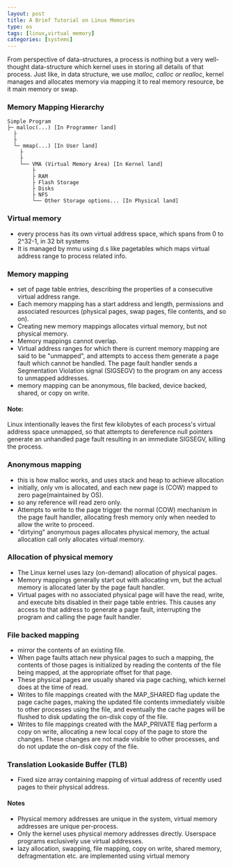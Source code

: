 ```yaml
---
layout: post
title: A Brief Tutorial on Linux Memories
type: os
tags: [linux,virtual memory]
categories: [systems]
---
```

From perspective of data-structures, a process is nothing but a very well-thought data-structure which kernel uses in
storing all details of that process. Just like, in data structure, we use *malloc, calloc or realloc*, kernel manages and allocates memory via mapping it to real memory resource, be it main memory or swap. 

### Memory Mapping Hierarchy
```
Simple Program
├─ malloc(...) [In Programmer land]
  ├
  ├ 
  └─ mmap(...) [In User land]
    ├
    ├
    └── VMA (Virtual Memory Area) [In Kernel land]
		├
		├ RAM 
		├ Flash Storage
		├ Disks
		├ NFS
		└──	Other Storage options... [In Physical land]
```

### Virtual memory
+ every process has its own virtual address space, which spans from 0 to 2^32-1, in 32 bit systems 
+ It is managed by mmu using d.s like pagetables which maps virtual address range to process related info.

### Memory mapping
+ set of page table entries, describing the properties of a consecutive virtual address range.  
+ Each memory mapping has a start address and length, permissions and associated resources (physical pages, swap pages, file contents, and so on).
+ Creating new memory mappings allocates virtual memory, but not physical memory.
+ Memory mappings cannot overlap. 
+ Virtual address ranges for which there is current memory mapping are said to be "unmapped", and attempts
to access them generate a page fault which cannot be handled.  The page fault handler sends a Segmentation
Violation signal (SIGSEGV) to the program on any access to unmapped addresses.
+ memory mapping can be anonymous, file backed, device backed, shared, or copy on write.

#### Note:
Linux intentionally leaves the first few kilobytes of each process's virtual address space
unmapped, so that attempts to dereference null pointers generate an unhandled page
fault resulting in an immediate SIGSEGV, killing the process.



### Anonymous mapping
+ this is how malloc works, and uses stack and heap to achieve allocation
+ initially, only vm is allocated, and each new page is (COW) mapped to zero page(maintained by OS).
+ so any reference will read zero only.
+ Attempts to write to the page trigger the normal (COW) mechanism in the page fault handler, allocating
fresh memory only when needed to allow the write to proceed.
+ "dirtying" anonymous pages allocates physical memory, the actual allocation call only allocates virtual memory.

### Allocation of  physical memory
+ The Linux kernel uses lazy (on-demand) allocation of physical pages.
+ Memory mappings generally start out with allocating vm, but the actual memory is allocated later by the
page fault handler.
+ Virtual pages with no associated physical page will have the read, write, and execute bits disabled in their
page table entries. This causes any access to that address to generate a page fault, interrupting the
program and calling the page fault handler.

### File backed mapping
+ mirror the contents of an existing file. 
+ When page faults attach new physical pages to such a mapping, the contents of those pages is initialized by reading
the contents of the file being mapped, at the appropriate offset for that page.
+ These physical pages are usually shared via page caching, which kernel does at the time of read.
+ Writes to file mappings created with the MAP_SHARED flag update the page cache pages, making the updated file contents
immediately visible to other processes using the file, and eventually the cache pages will be flushed to disk updating
the on-disk copy of the file.
+ Writes to file mappings created with the MAP_PRIVATE flag perform a copy on write, allocating a new local copy of the 
page to store the changes.  These changes are not made visible to other processes, and do not update the on-disk copy of the file.


### Translation Lookaside Buffer (TLB)
+ Fixed size array containing mapping of virtual address of recently used pages to their physical address.

#### Notes
+ Physical memory addresses are unique in the system, virtual memory addresses are unique per-process.
+ Only the kernel uses physical memory addresses directly.  Userspace programs exclusively use virtual
addresses. 
+ lazy allocation, swapping, file mapping,  copy on write, shared memory,
defragmentation etc. are implemented using virtual memory

